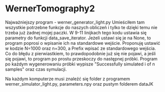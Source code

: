 # WernerTomography2


Najważniejszy program - werner_generator_light.py
Umieściłem tam wszystkie potrzebne funkcje do naszych obliczeń i tylko te dzięki temu nie trzeba już żadnej mojej paczki.
W 9-11 linijkach tego kodu ustawia się parametry do funkcji data_save_iterator. Jeżeli ustawi się je na None, to program poprosi o wpisanie ich na standardowe wejście.
Proponuję ustawić w kodzie N=1000 oraz n=300, a Prefix wpisać ze standardowego wejścia.
Co do błędu z pierwiastkiem, to prawdopodobnie już się nie pojawi, a jeśli się pojawi, to program po prostu przeskoczy do następnej próbki.
Program po każdym wygenerowaniu próbki wypisze "Successfully simulated i of n samples" oraz czas symulacji.

Na każdym komputerze musi znaleźć się folder z programem werner_simulator_light.py, parameters.npy oraz pustym folderem dataJK
